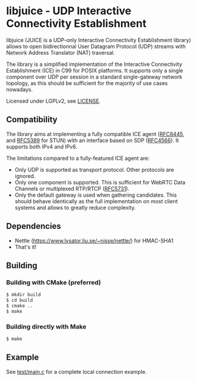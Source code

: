 # libjuice - UDP Interactive Connectivity Establishment

libjuice (JUICE is a UDP-only Interactive Connectivity Establishment library) allows to open bidirectionnal User Datagram Protocol (UDP) streams with Network Address Translator (NAT) traversal.

The library is a simplified implementation of the Interactive Connectivity Establishment (ICE) in C99 for POSIX platforms. It supports only a single component over UDP per session in a standard single-gateway network topology, as this should be sufficient for the majority of use cases nowadays.

Licensed under LGPLv2, see [LICENSE](https://github.com/paullouisageneau/libjuice/blob/master/LICENSE).

## Compatibility

The library aims at implementing a fully compatible ICE agent ([RFC8445](https://tools.ietf.org/html/rfc8445), and [RFC5389](https://tools.ietf.org/html/rfc5389) for STUN) with an interface based on SDP ([RFC4566](https://tools.ietf.org/html/rfc4566)). It supports both IPv4 and IPv6.

The limitations compared to a fully-featured ICE agent are:
- Only UDP is supported as transport protocol. Other protocols are ignored.
- Only one component is supported. This is sufficient for WebRTC Data Channels or multiplexed RTP/RTCP ([RFC5731](https://tools.ietf.org/html/rfc5761)).
- Only the default gateway is used when gathering candidates. This should behave identically as the full implementation on most client systems and allows to greatly reduce complexity.

## Dependencies

- Nettle (https://www.lysator.liu.se/~nisse/nettle/) for HMAC-SHA1
- That's it!

## Building

### Building with CMake (preferred)

```bash
$ mkdir build
$ cd build
$ cmake ..
$ make
```

### Building directly with Make

```bash
$ make
```

## Example

See [test/main.c](https://github.com/paullouisageneau/libjuice/blob/master/test/main.c) for a complete local connection example.

